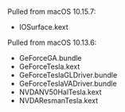 Pulled from macOS 10.15.7:

- IOSurface.kext

Pulled from macOS 10.13.6:

- GeForceGA.bundle
- GeForceTesla.kext
- GeForceTeslaGLDriver.bundle
- GeForceTeslaVADriver.bundle
- NVDANV50HalTesla.kext
- NVDAResmanTesla.kext